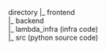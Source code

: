 directory
|_ frontend <br />
|_ backend <br />
    |_ lambda_infra (infra code) <br />
    |_ src (python source code) <br />
